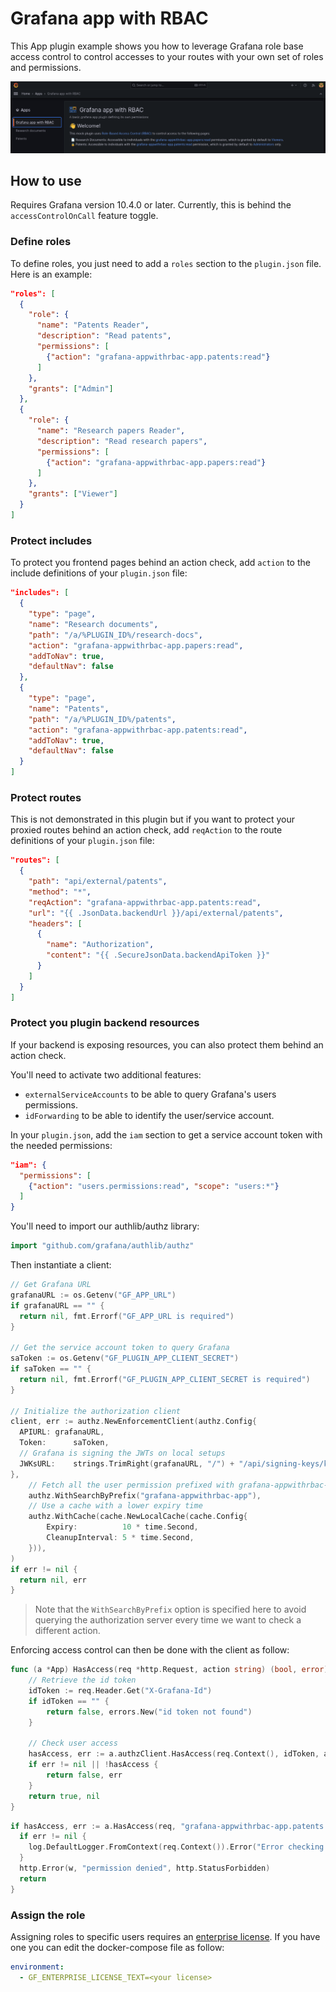 # Grafana app with RBAC

This App plugin example shows you how to leverage Grafana role base access control to control accesses to your routes with your own set of roles and permissions.

![screenshot](./src/img/showcase.png)

## How to use

Requires Grafana version 10.4.0 or later. Currently, this is behind the `accessControlOnCall` feature toggle.

### Define roles

To define roles, you just need to add a `roles` section to the `plugin.json` file. Here is an example:

```json
"roles": [
  {
    "role": {
      "name": "Patents Reader",
      "description": "Read patents",
      "permissions": [
        {"action": "grafana-appwithrbac-app.patents:read"}
      ]
    },
    "grants": ["Admin"]
  },
  {
    "role": {
      "name": "Research papers Reader",
      "description": "Read research papers",
      "permissions": [
        {"action": "grafana-appwithrbac-app.papers:read"}
      ]
    },
    "grants": ["Viewer"]
  }
]
```

### Protect includes

To protect you frontend pages behind an action check, add `action` to the include definitions of your `plugin.json` file:

```json
"includes": [
  {
    "type": "page",
    "name": "Research documents",
    "path": "/a/%PLUGIN_ID%/research-docs",
    "action": "grafana-appwithrbac-app.papers:read",
    "addToNav": true,
    "defaultNav": false
  },
  {
    "type": "page",
    "name": "Patents",
    "path": "/a/%PLUGIN_ID%/patents",
    "action": "grafana-appwithrbac-app.patents:read",
    "addToNav": true,
    "defaultNav": false
  }
]
```

### Protect routes

This is not demonstrated in this plugin but if you want to protect your proxied routes behind an action check, add `reqAction` to the route definitions of your `plugin.json` file:

```json
"routes": [
  {
    "path": "api/external/patents",
    "method": "*",
    "reqAction": "grafana-appwithrbac-app.patents:read",
    "url": "{{ .JsonData.backendUrl }}/api/external/patents",
    "headers": [
      {
        "name": "Authorization",
        "content": "{{ .SecureJsonData.backendApiToken }}"
      }
    ]
  }
]
```

### Protect you plugin backend resources

If your backend is exposing resources, you can also protect them behind an action check.

You'll need to activate two additional features:

- `externalServiceAccounts` to be able to query Grafana's users permissions.
- `idForwarding` to be able to identify the user/service account.

In your `plugin.json`, add the `iam` section to get a service account token with the needed permissions:

```json
"iam": {
  "permissions": [
    {"action": "users.permissions:read", "scope": "users:*"}
  ]
}
```

You'll need to import our authlib/authz library:

```go
import "github.com/grafana/authlib/authz"
```

Then instantiate a client:

```go
// Get Grafana URL
grafanaURL := os.Getenv("GF_APP_URL")
if grafanaURL == "" {
  return nil, fmt.Errorf("GF_APP_URL is required")
}

// Get the service account token to query Grafana
saToken := os.Getenv("GF_PLUGIN_APP_CLIENT_SECRET")
if saToken == "" {
  return nil, fmt.Errorf("GF_PLUGIN_APP_CLIENT_SECRET is required")
}

// Initialize the authorization client
client, err := authz.NewEnforcementClient(authz.Config{
  APIURL: grafanaURL,
  Token:      saToken,
  // Grafana is signing the JWTs on local setups
  JWKsURL:    strings.TrimRight(grafanaURL, "/") + "/api/signing-keys/keys",
}, 
	// Fetch all the user permission prefixed with grafana-appwithrbac-app
	authz.WithSearchByPrefix("grafana-appwithrbac-app"),
	// Use a cache with a lower expiry time
	authz.WithCache(cache.NewLocalCache(cache.Config{
		Expiry:          10 * time.Second,
		CleanupInterval: 5 * time.Second,
	})),
)
if err != nil {
  return nil, err
}
```

> Note that the `WithSearchByPrefix` option is specified here to avoid querying the authorization server every time we want to check a different action.

Enforcing access control can then be done with the client as follow:

```go
func (a *App) HasAccess(req *http.Request, action string) (bool, error) {
	// Retrieve the id token
	idToken := req.Header.Get("X-Grafana-Id")
	if idToken == "" {
		return false, errors.New("id token not found")
	}
  
	// Check user access
	hasAccess, err := a.authzClient.HasAccess(req.Context(), idToken, action)
	if err != nil || !hasAccess {
		return false, err
	}
	return true, nil
}
```

```go
if hasAccess, err := a.HasAccess(req, "grafana-appwithrbac-app.patents:read"); err != nil || !hasAccess {
  if err != nil {
    log.DefaultLogger.FromContext(req.Context()).Error("Error checking access", "error", err)
  }
  http.Error(w, "permission denied", http.StatusForbidden)
  return
}
```

### Assign the role

Assigning roles to specific users requires an [enterprise license](https://grafana.com/docs/grafana/latest/administration/roles-and-permissions/access-control/#role-based-access-control-rbac).
If you have one you can edit the docker-compose file as follow:

```yaml
environment:
  - GF_ENTERPRISE_LICENSE_TEXT=<your license>
```
